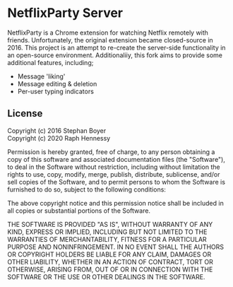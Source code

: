 # NetflixParty Server

NetflixParty is a Chrome extension for watching Netflix remotely with friends. Unfortunately, the original extension became closed-source in 2016. This project is an attempt to re-create the server-side functionality in an open-source environment. Additionaliiy, this fork aims to provide some additional features, including;

 - Message 'liking'
 - Message editing & deletion
 - Per-user typing indicators

## License

Copyright (c) 2016 Stephan Boyer  
Copyright (c) 2020 Raph Hennessy

Permission is hereby granted, free of charge, to any person obtaining a copy of this software and associated documentation files (the "Software"), to deal in the Software without restriction, including without limitation the rights to use, copy, modify, merge, publish, distribute, sublicense, and/or sell copies of the Software, and to permit persons to whom the Software is furnished to do so, subject to the following conditions:

The above copyright notice and this permission notice shall be included in all copies or substantial portions of the Software.

THE SOFTWARE IS PROVIDED "AS IS", WITHOUT WARRANTY OF ANY KIND, EXPRESS OR IMPLIED, INCLUDING BUT NOT LIMITED TO THE WARRANTIES OF MERCHANTABILITY, FITNESS FOR A PARTICULAR PURPOSE AND NONINFRINGEMENT. IN NO EVENT SHALL THE AUTHORS OR COPYRIGHT HOLDERS BE LIABLE FOR ANY CLAIM, DAMAGES OR OTHER LIABILITY, WHETHER IN AN ACTION OF CONTRACT, TORT OR OTHERWISE, ARISING FROM, OUT OF OR IN CONNECTION WITH THE SOFTWARE OR THE USE OR OTHER DEALINGS IN THE SOFTWARE.